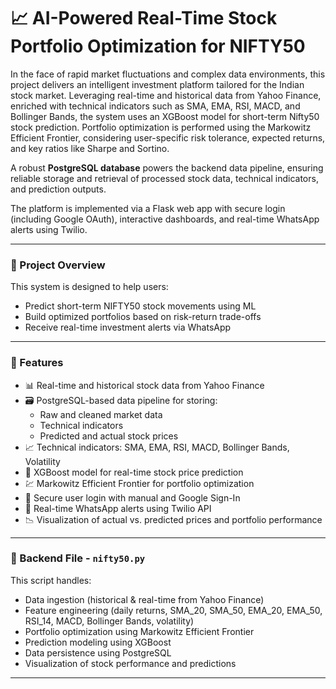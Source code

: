 # 📈 AI-Powered Real-Time Stock Portfolio Optimization for NIFTY50

In the face of rapid market fluctuations and complex data environments, this project delivers an intelligent investment platform tailored for the Indian stock market. Leveraging real-time and historical data from Yahoo Finance, enriched with technical indicators such as SMA, EMA, RSI, MACD, and Bollinger Bands, the system uses an XGBoost model for short-term Nifty50 stock prediction. Portfolio optimization is performed using the Markowitz Efficient Frontier, considering user-specific risk tolerance, expected returns, and key ratios like Sharpe and Sortino.

A robust **PostgreSQL database** powers the backend data pipeline, ensuring reliable storage and retrieval of processed stock data, technical indicators, and prediction outputs.

The platform is implemented via a Flask web app with secure login (including Google OAuth), interactive dashboards, and real-time WhatsApp alerts using Twilio.

---

### 🧠 Project Overview
This system is designed to help users:
- Predict short-term NIFTY50 stock movements using ML
- Build optimized portfolios based on risk-return trade-offs
- Receive real-time investment alerts via WhatsApp

---

### 🚀 Features
- 📊 Real-time and historical stock data from Yahoo Finance
- 🗃️ PostgreSQL-based data pipeline for storing:
  - Raw and cleaned market data
  - Technical indicators
  - Predicted and actual stock prices
- 📈 Technical indicators: SMA, EMA, RSI, MACD, Bollinger Bands, Volatility
- 🤖 XGBoost model for real-time stock price prediction
- 💹 Markowitz Efficient Frontier for portfolio optimization
- 🔐 Secure user login with manual and Google Sign-In
- 📲 Real-time WhatsApp alerts using Twilio API
- 📉 Visualization of actual vs. predicted prices and portfolio performance

---

### 📂 Backend File - `nifty50.py`
This script handles:
- Data ingestion (historical & real-time from Yahoo Finance)
- Feature engineering (daily returns, SMA_20, SMA_50, EMA_20, EMA_50, RSI_14, MACD, Bollinger Bands, volatility)
- Portfolio optimization using Markowitz Efficient Frontier
- Prediction modeling using XGBoost
- Data persistence using PostgreSQL
- Visualization of stock performance and predictions

---


